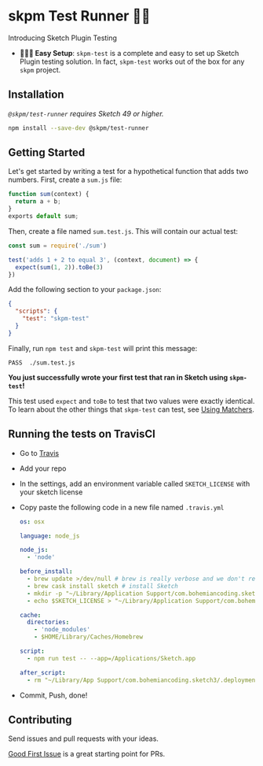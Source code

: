 # skpm Test Runner 🏃🏽

Introducing Sketch Plugin Testing

- **👩🏻‍💻 Easy Setup**: `skpm-test` is a complete and easy to set up Sketch Plugin testing solution. In fact, `skpm-test` works out of the box for any `skpm` project.

## Installation

_`@skpm/test-runner` requires Sketch 49 or higher._

```bash
npm install --save-dev @skpm/test-runner
```

## Getting Started

Let's get started by writing a test for a hypothetical function that adds two numbers. First, create a `sum.js` file:

```javascript
function sum(context) {
  return a + b;
}
exports default sum;
```

Then, create a file named `sum.test.js`. This will contain our actual test:

```javascript
const sum = require('./sum')

test('adds 1 + 2 to equal 3', (context, document) => {
  expect(sum(1, 2)).toBe(3)
})
```

Add the following section to your `package.json`:

```json
{
  "scripts": {
    "test": "skpm-test"
  }
}
```

Finally, run `npm test` and `skpm-test` will print this message:

```
PASS  ./sum.test.js
```

**You just successfully wrote your first test that ran in Sketch using `skpm-test`!**

This test used `expect` and `toBe` to test that two values were exactly identical. To learn about the other things that `skpm-test` can test, see [Using Matchers](https://facebook.github.io/jest/docs/en/using-matchers.html).

## Running the tests on TravisCI

- Go to [Travis](https://travis-ci.org/profile)
- Add your repo
- In the settings, add an environment variable called `SKETCH_LICENSE` with your sketch license
- Copy paste the following code in a new file named `.travis.yml`

  ```yaml
  os: osx

  language: node_js

  node_js:
    - 'node'

  before_install:
    - brew update >/dev/null # brew is really verbose and we don't really care about it so shut it up
    - brew cask install sketch # install Sketch
    - mkdir -p "~/Library/Application Support/com.bohemiancoding.sketch3/Plugins" # create plugins folder
    - echo $SKETCH_LICENSE > "~/Library/Application Support/com.bohemiancoding.sketch3/.deployment" # add the Sketch license

  cache:
    directories:
      - 'node_modules'
      - $HOME/Library/Caches/Homebrew

  script:
    - npm run test -- --app=/Applications/Sketch.app

  after_script:
    - rm "~/Library/App Support/com.bohemiancoding.sketch3/.deployment" # remove the Sketch license
  ```

- Commit, Push, done!

## Contributing

Send issues and pull requests with your ideas.

[Good First Issue](https://github.com/skpm/skpm/issues?q=is%3Aopen+label%3A%22good+first+issue%22+label%3Atester) is a great starting point for PRs.
